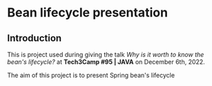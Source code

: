 # Bean lifecycle presentation

## Introduction

This is project used during giving the talk _Why is it worth to know the bean's lifecycle?_ at **Tech3Camp #95 | JAVA** on December 6th, 2022.

The aim of this project is to present Spring bean's lifecycle
